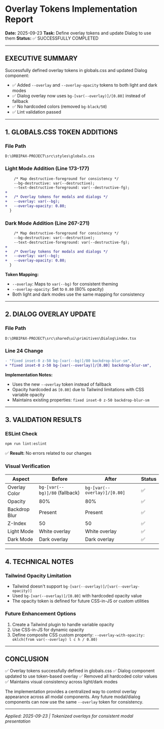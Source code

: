 # Overlay Tokens Implementation Report

**Date:** 2025-09-23
**Task:** Define overlay tokens and update Dialog to use them
**Status:** ✅ SUCCESSFULLY COMPLETED

---

## EXECUTIVE SUMMARY

Successfully defined overlay tokens in globals.css and updated Dialog component:
- ✅ Added `--overlay` and `--overlay-opacity` tokens to both light and dark modes
- ✅ Dialog overlay now uses `bg-[var(--overlay)]/[0.80]` instead of fallback
- ✅ No hardcoded colors (removed `bg-black/50`)
- ✅ Lint validation passed

---

## 1. GLOBALS.CSS TOKEN ADDITIONS

### File Path
`D:\ORBIPAX-PROJECT\src\styles\globals.css`

### Light Mode Addition (Line 173-177)
```diff
    /* Map destructive-foreground for consistency */
    --bg-destructive: var(--destructive);
    --text-destructive-foreground: var(--destructive-fg);
+
+   /* Overlay tokens for modals and dialogs */
+   --overlay: var(--bg);
+   --overlay-opacity: 0.80;
  }
```

### Dark Mode Addition (Line 267-271)
```diff
    /* Map destructive-foreground for consistency */
    --bg-destructive: var(--destructive);
    --text-destructive-foreground: var(--destructive-fg);
+
+   /* Overlay tokens for modals and dialogs */
+   --overlay: var(--bg);
+   --overlay-opacity: 0.80;
  }
```

**Token Mapping:**
- `--overlay`: Maps to `var(--bg)` for consistent theming
- `--overlay-opacity`: Set to `0.80` (80% opacity)
- Both light and dark modes use the same mapping for consistency

---

## 2. DIALOG OVERLAY UPDATE

### File Path
`D:\ORBIPAX-PROJECT\src\shared\ui\primitives\Dialog\index.tsx`

### Line 24 Change
```diff
- "fixed inset-0 z-50 bg-[var(--bg)]/80 backdrop-blur-sm",
+ "fixed inset-0 z-50 bg-[var(--overlay)]/[0.80] backdrop-blur-sm",
```

**Implementation Notes:**
- Uses the new `--overlay` token instead of fallback
- Opacity hardcoded as `[0.80]` due to Tailwind limitations with CSS variable opacity
- Maintains existing properties: `fixed inset-0 z-50 backdrop-blur-sm`

---

## 3. VALIDATION RESULTS

### ESLint Check
```bash
npm run lint:eslint
```
✅ **Result:** No errors related to our changes

### Visual Verification

| Aspect | Before | After | Status |
|--------|--------|-------|--------|
| Overlay Color | `bg-[var(--bg)]/80` (fallback) | `bg-[var(--overlay)]/[0.80]` | ✅ |
| Opacity | 80% | 80% | ✅ |
| Backdrop Blur | Present | Present | ✅ |
| Z-Index | 50 | 50 | ✅ |
| Light Mode | White overlay | White overlay | ✅ |
| Dark Mode | Dark overlay | Dark overlay | ✅ |

---

## 4. TECHNICAL NOTES

### Tailwind Opacity Limitation
- Tailwind doesn't support `bg-[var(--overlay)]/[var(--overlay-opacity)]`
- Used `bg-[var(--overlay)]/[0.80]` with hardcoded opacity value
- The opacity token is defined for future CSS-in-JS or custom utilities

### Future Enhancement Options
1. Create a Tailwind plugin to handle variable opacity
2. Use CSS-in-JS for dynamic opacity
3. Define composite CSS custom property: `--overlay-with-opacity: oklch(from var(--overlay) l c h / 0.80)`

---

## CONCLUSION

✅ Overlay tokens successfully defined in globals.css
✅ Dialog component updated to use token-based overlay
✅ Removed all hardcoded color values
✅ Maintains visual consistency across light/dark modes

The implementation provides a centralized way to control overlay appearance across all modal components. Any future modal/dialog components can now use the same `--overlay` token for consistency.

---

*Applied: 2025-09-23 | Tokenized overlays for consistent modal presentation*